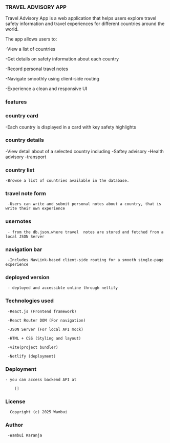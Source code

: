 ### TRAVEL ADVISORY APP

Travel Advisory App is a web application that helps users explore travel safety information and travel experiences for different countries around the world.

The app allows users to:

  -View a list of countries

  -Get details on  safety information about each country

  -Record personal travel notes

  -Navigate smoothly using client-side routing

  -Experience a clean and responsive UI

  ### features
   ### country card
   -Each country is displayed in a card with key safety highlights

   ### country details
   -View detail about of a selected country including
       -Saftey advisory
       -Health advisory
       -transport

   ### country list

    -Browse a list of countries available in the database.
     
   ### travel note form

     -Users can write and submit personal notes about a country, that is write their own experience
   ### usernotes
     - from the db.json,where travel  notes are stored and fetched from a local JSON Server

   ### navigation bar
     -Includes NavLink-based client-side routing for a smooth single-page experience

   ### deployed version
     - deployed and accessible online through netlify


  ### Technologies used
 
     -React.js (Frontend framework)

     -React Router DOM (For navigation)

     -JSON Server (For local API mock)

     -HTML + CSS (Styling and layout)
     
     -vite(project bundler)

     -Netlify (deployment)

  ### Deployment
    - you can access backend API at

        []



  ### License
      Copyright (c) 2025 Wambui

  ### Author
     -Wambui Karanja 

     

    
